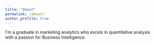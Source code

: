 ```yaml
---
title: "About"
permalink: /about/
author_profile: true
---
```


I'm a graduate in marketing analytics who excels in quantitative analysis with a passion for Business Intelligence.
